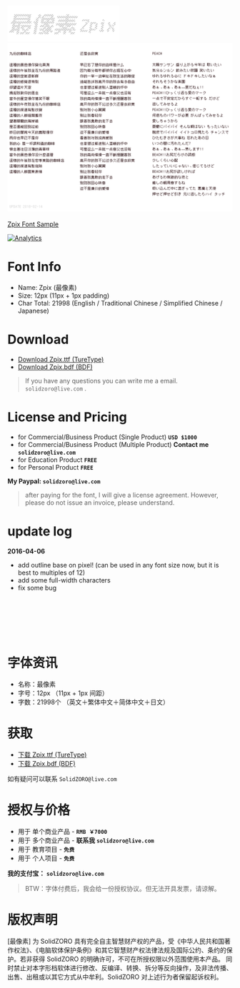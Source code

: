 <p>
  <img src="./assets/images/zpix_logo@2x.png?v=20190626" width="250" />
  <br>
  <img src="./assets/images/zpix_review@2x.png?v=20190626" width="800" />
  <br>
  <br>
   <a href="https://SolidZORO.github.io/zpix-pixel-font" target="_blank">Zpix Font Sample</a>
  <br>
</p>


[![Analytics](https://ga-beacon.appspot.com/UA-25110926-4/github-zpix-pixel-font?pixel)](https://github.com/igrigorik/ga-beacon)


Font Info
========

* Name: Zpix (最像素)
* Size: 12px (11px + 1px padding)
* Char Total: 21998 (English / Traditional Chinese / Simplified Chinese / Japanese)


Download
========

* [Download Zpix.ttf (TureType)](https://raw.githubusercontent.com/SolidZORO/zpix-pixel-font/master/dist/Zpix.ttf)
* [Download Zpix.bdf (BDF)](https://raw.githubusercontent.com/SolidZORO/zpix-pixel-font/master/src/Zpix.bdf)

> If you have any questions you can write me a email. `solidzoro@live.com` .


License and Pricing
========

* for Commercial/Business Product (Single Product) **`USD $1000`**
* for Commercial/Business Product (Multiple Product) **Contact me `solidzoro@live.com`**
* for Education Product **`FREE`**
* for Personal Product **`FREE`**

**My Paypal: `solidzoro@live.com`**

> after paying for the font, I will give a license agreement. However, please do not issue an invoice, please understand.


update log
========

**2016-04-06**
* add outline base on pixel! (can be used in any font size now, but it is best to multiples of 12)
* add some full-width characters
* fix some bug



<br>
<br>
<br>
<br>
<br>

字体资讯
========

* 名称：最像素
* 字号：12px （11px + 1px 间距）
* 字数：21998个 （英文＋繁体中文＋简体中文＋日文）



获取
========

* [下载 Zpix.ttf (TureType)](https://raw.githubusercontent.com/SolidZORO/zpix-pixel-font/master/dist/Zpix.ttf)
* [下载 Zpix.bdf (BDF)](https://raw.githubusercontent.com/SolidZORO/zpix-pixel-font/master/src/Zpix.bdf)


如有疑问可以联系 `SolidZORO@live.com`



授权与价格
========

* 用于 单个商业产品 - **`RMB ￥7000`**
* 用于 多个商业产品 -  **联系我 `solidzoro@live.com`**
* 用于 教育项目 - **`免费`**
* 用于 个人项目 - **`免费`**

**我的支付宝： `solidzoro@live.com`**

> BTW：字体付费后，我会给一份授权协议。但无法开具发票，请谅解。




版权声明
========

[最像素] 为 SolidZORO 具有完全自主智慧财产权的产品，受《中华人民共和国著作权法》、《电脑软体保护条例》和其它智慧财产权法律法规及国际公约、条约的保护。若非获得
SolidZORO 的明确许可，不可在所授权限以外范围使用本产品。 同时禁止对本字形档软体进行修改、反编译、转换、拆分等反向操作，及非法传播、出售、出租或以其它方式从中牟利。SolidZORO
对上述行为者保留起诉权利。







